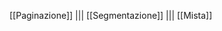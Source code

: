 [[Paginazione]]               |||                  [[Segmentazione]]             |||           [[Mista]]